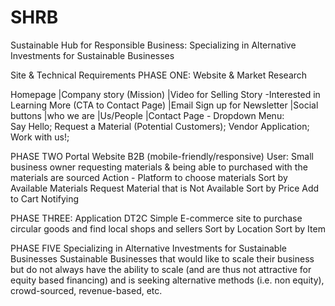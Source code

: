 # SHRB
Sustainable Hub for Responsible Business:  Specializing in Alternative Investments for Sustainable Businesses 

Site & Technical Requirements 
PHASE ONE: Website & Market Research 

Homepage 
|Company story (Mission)
|Video for Selling Story
	-Interested in Learning More (CTA to Contact Page)
|Email Sign up for Newsletter
|Social buttons
|who we are 
|Us/People
|Contact Page - 
	Dropdown Menu: 	
	Say Hello;
	Request a Material (Potential Customers); 
	Vendor Application; 	
	Work with us!; 
	
PHASE TWO
Portal  Website B2B (mobile-friendly/responsive) 
User: Small business owner requesting materials & being able to purchased with the materials are sourced 
Action - Platform to choose materials 
Sort by Available Materials 
Request Material that is Not Available
Sort by Price 
Add to Cart 
Notifying 

PHASE THREE: Application DT2C
Simple E-commerce site to purchase circular goods and find local shops and sellers
Sort by Location 
Sort by Item

PHASE FIVE Specializing in Alternative Investments for Sustainable Businesses 
Sustainable Businesses that would like to scale their business but do not always have the ability to scale (and are thus not attractive for equity based financing) and is seeking alternative methods (i.e. non equity), crowd-sourced, revenue-based, etc. 
